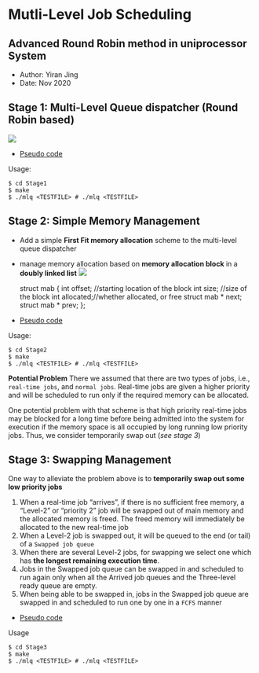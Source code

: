 # Mutli-Level Job Scheduling 

## Advanced Round Robin method in uniprocessor System
- Author: Yiran Jing
- Date: Nov 2020
## Stage 1: Multi-Level Queue dispatcher (Round Robin based)
![](https://paper-attachments.dropbox.com/s_B73DFD051B72E585F082377A505484F70FB98CB3927F2C7969561B4A2D9D00EB_1606952961697_Screen+Shot+2020-12-03+at+10.49.19+am.png)

- [Pseudo code](https://github.com/YiranJing/SystemProgramming-and-DataStructure/blob/master/Mutli-Level%20Job%20Scheduling/Stage1/Report%20Stage%201.pdf)

Usage:

    $ cd Stage1
    $ make
    $ ./mlq <TESTFILE> # ./mlq <TESTFILE>


## Stage 2: Simple Memory Management
- Add a simple **First Fit memory allocation** scheme to the multi-level queue dispatcher
- manage memory allocation based on **memory allocation block** in a **doubly linked list**
![](https://paper-attachments.dropbox.com/s_B73DFD051B72E585F082377A505484F70FB98CB3927F2C7969561B4A2D9D00EB_1606953150483_Screen+Shot+2020-12-03+at+10.52.21+am.png)

    struct mab {
    int offset; //starting location of the block int size; //size of the block
    int allocated;//whether allocated, or free struct mab * next;
    struct mab * prev;
    };
- [Pseudo code](https://github.com/YiranJing/SystemProgramming-and-DataStructure/blob/master/Mutli-Level%20Job%20Scheduling/Stage2/Report%20Stage%202.pdf)

Usage:

    $ cd Stage2
    $ make
    $ ./mlq <TESTFILE> # ./mlq <TESTFILE>

**Potential Problem**
There we assumed that there are two types of jobs, i.e., `real-time jobs`, and `normal jobs`. Real-time jobs are given a higher priority and will be scheduled to run only if the required memory can be allocated. 

One potential problem with that scheme is that high priority real-time jobs may be blocked for a long time before being admitted into the system for execution if the memory space is all occupied by long running low priority jobs. Thus, we consider temporarily swap out (*see stage 3*)

## Stage 3: Swapping Management

One way to alleviate the problem above is to **temporarily swap out some low priority jobs**


1. When a real-time job “arrives”, if there is no sufficient free memory, a “Level-2” or “priority 2” job will be swapped out of main memory and the allocated memory is freed. The freed memory will immediately be allocated to the new real-time job
2. When a Level-2 job is swapped out, it will be queued to the end (or tail) of a `Swapped job queue`
3. When there are several Level-2 jobs, for swapping we select one which has **the longest remaining execution time**.
4. Jobs in the Swapped job queue can be swapped in and scheduled to run again only when all the Arrived job queues and the Three-level ready queue are empty.
5. When being able to be swapped in, jobs in the Swapped job queue are swapped in and scheduled to run one by one in a `FCFS` manner


- [Pseudo code](https://github.com/YiranJing/SystemProgramming-and-DataStructure/blob/master/Mutli-Level%20Job%20Scheduling/Stage3/Report%20Stage%203.pdf)

Usage

    $ cd Stage3
    $ make
    $ ./mlq <TESTFILE> # ./mlq <TESTFILE>

